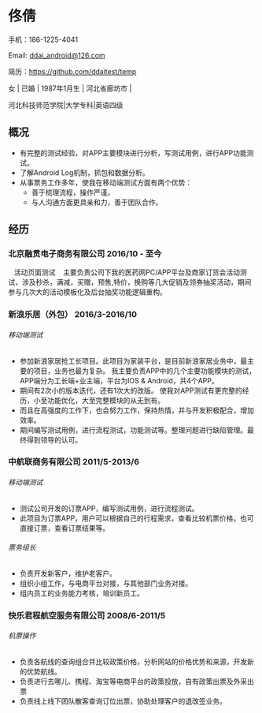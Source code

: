 # 佟倩


手机：186-1225-4041

Email: ddai_android@126.com

简历：https://github.com/ddaitest/temp

女 | 已婚 | 1987年1月生 | 河北省廊坊市 |

河北科技师范学院|大学专科|英语四级

## 概况

- 有完整的测试经验，对APP主要模块进行分析，写测试用例，进行APP功能测试。
- 了解Android Log机制，抓包和数据分析。
- 从事票务工作多年，使我在移动端测试方面有两个优势：
	- 善于梳理流程，操作严谨。
	- 与人沟通方面更具亲和力，善于团队合作。

## 经历

### 北京融贯电子商务有限公司 2016/10 - 至今
    活动页面测试
    主要负责公司下我的医药网PC/APP平台及商家订货会活动测试，涉及秒杀，满减，买赠，预售,特价，换购等几大促销及领券抽奖活动，期间参与几次大的活动模板化及后台抽奖功能逻辑重构。


### 新浪乐居（外包）  2016/3-2016/10
###### 移动端测试

- 参加新浪家居抢工长项目。此项目为家装平台，是目前新浪家居业务中，最主要的项目，业务也最为复杂。 我主要负责APP中的几个主要功能模块的测试，APP端分为工长端+业主端，平台为IOS & Android，共4个APP。
- 期间有2次小的版本迭代，还有1次大的改版。 使我对APP测试有更完整的经历，小至功能优化，大至完整模块的从无到有。
- 而且在高强度的工作下，也会努力工作，保持热情，并与开发积极配合，增加效率。
- 期间编写测试用例，进行流程测试，功能测试等。整理问题进行缺陷管理。最终得到领导的认可。

### 中航联商务有限公司   2011/5-2013/6

###### 移动端测试

- 测试公司开发的订票APP，编写测试用例，进行流程测试。
- 此项目为订票APP，用户可以根据自己的行程需求，查看比较机票价格，也可直接订票，查看订票结果等。

###### 票务组长

- 负责开发新客户，维护老客户。
- 组织小组工作，与电商平台对接，与其他部门业务对接。
- 组内员工的业务能力考核，培训新员工。

### 快乐君程航空服务有限公司   2008/6-2011/5

###### 机票操作

- 负责各航线的查询组合并比较政策价格，分析网站的价格优势和来源，开发新的优势航线。
- 负责进行去哪儿、携程、淘宝等电商平台的政策投放，自有政策出票及外采出票
- 负责线上线下团队散客查询订位出票，协助处理客户的退改签业务。

